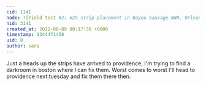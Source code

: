 ```yaml
---
cid: 1141
node: ![Field test #2: H2S strip placement in Bayou Sauvage NWR, Orleans Parish, LA](../notes/shannon/8-5-2012/field-test-2-h2s-strip-placement-bayou-sauvage-nwr-orleans-parish-la)
nid: 3141
created_at: 2012-08-09 00:17:30 +0000
timestamp: 1344471450
uid: 8
author: sara
---
```


Just a heads up the strips have arrived to providence, I'm trying to find a darkroom in boston where I can fix them. Worst comes to worst I'll head to providence next tuesday and fix them there then.

